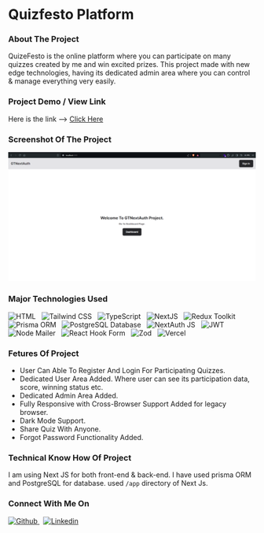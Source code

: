 # Quizfesto Platform

### About The Project

QuizeFesto is the online platform where you can participate on many quizzes created by me and win excited prizes. This project made with new edge technologies, having its dedicated admin area where you can control & manage everything very easily.

### Project Demo / View Link

Here is the link --> <a href="#" title="Click Here" target="_blank">Click Here</a>

### Screenshot Of The Project

<img src="https://raw.githubusercontent.com/gandharthakar/gt-next-auth/main/public/proj-screenshot.png" alt="Project Screenshot" />

### Major Technologies Used
<p>
    <img src="https://lh3.googleusercontent.com/u/0/d/1jFNyVjbZX7D0mSqp_zwuolZp4igCfIPe=w1920-h953-iv1" width="80px" height="80px" alt="HTML" />
    &nbsp;
    <img src="https://lh3.googleusercontent.com/u/0/d/1bSi2ry1Sie7n1orTcktXzE6e_yWosZOS=w1920-h653-iv1" width="80px" height="80px" alt="Tailwind CSS" />
    &nbsp;
    <img src="https://lh3.googleusercontent.com/u/0/d/1OH9C04pRI59fElV7sNOC00qSByy0zPtV=w1920-h653-iv1" width="80px" height="80px" alt="TypeScript" />
    &nbsp;
    <img src="https://lh3.googleusercontent.com/u/0/d/1xzrIp7aTMw6APEeNmEFhxG5vWpjGEHgb=w1920-h953-iv1" width="80px" height="80px" alt="NextJS" />
    &nbsp;
    <img src="https://lh3.googleusercontent.com/u/0/d/1NKOjEVAT_x-lpNILfpfc87L77NlqImVx=w1920-h653-iv1" width="80px" height="80px" alt="Redux Toolkit" />
    &nbsp;
    <img src="https://lh3.googleusercontent.com/u/0/d/1oe9-lTTRg0AYkd5mj6HY-KmGXQBtpEzQ=w1920-h653-iv1" width="80px" height="80px" alt="Prisma ORM" />
    &nbsp;
    <img src="https://lh3.googleusercontent.com/u/0/d/18OpIjIHf23vay0fcnn4s0pGknQyhr-7s=w1920-h653-iv1" width="80px" height="80px" alt="PostgreSQL Database" />
    &nbsp;
    <img src="https://lh3.googleusercontent.com/u/0/d/1t2okqlo3pXd4UReOtgPA_fftz7sFEs8A=w1920-h653-iv1" width="80px" height="80px" alt="NextAuth JS" />
    &nbsp;
    <img src="https://lh3.googleusercontent.com/u/0/d/1_3g-5dTv39C3rZgZE6Bjs981u2IJvqbk=w1920-h653-iv1" width="80px" height="80px" alt="JWT" />
    &nbsp;
    <img src="https://lh3.googleusercontent.com/u/0/d/1WcEZ57YEdaZ9IzgnneLRa1CcJW9FO2od=w1920-h653-iv1" width="80px" height="80px" alt="Node Mailer" />
    &nbsp;
    <img src="https://lh3.googleusercontent.com/u/0/d/1K3E3CVm9ouSwDOhN15u5UB0h6jcvLLdq=w1920-h953-iv1" width="80px" height="80px" alt="React Hook Form" />
    &nbsp;
    <img src="https://lh3.googleusercontent.com/u/0/d/1QJlNjB3cpMjzQKmGBXmzxIPZTbyb2-dH=w1920-h653-iv1" width="80px" height="80px" alt="Zod" />
    &nbsp;
    <img src="https://lh3.googleusercontent.com/u/0/d/1vqfAgQSVKkQGVO3bGdNyPWE4FPv-cLi9=w1920-h653-iv1" width="80px" height="80px" alt="Vercel" />
</p>

### Fetures Of Project

- User Can Able To Register And Login For Participating Quizzes.
- Dedicated User Area Added. Where user can see its participation data, score, winning status etc.
- Dedicated Admin Area Added.
- Fully Responsive with Cross-Browser Support Added for legacy browser.
- Dark Mode Support.
- Share Quiz With Anyone.
- Forgot Password Functionality Added.

### Technical Know How Of Project

I am using Next JS for both front-end & back-end. I have used prisma ORM and PostgreSQL for database. used <code>/app</code> directory of Next Js. 

### Connect With Me On

<p>
    <a href="https://github.com/gandharthakar" title="Follow me on GitHub" target="_blank">
        <img src="https://lh3.googleusercontent.com/u/0/d/1KH-v3RaYkWsz2nNOJoQ4rcrPtuLvQL_h=w1920-h653-iv1" width="50px" height="50px" alt="Github" />
    </a>
    &nbsp;
    <a href="https://www.linkedin.com/in/gandhar-thakar-1b9650148/" title="Follow me on Linkedin" target="_blank">
        <img src="https://lh3.googleusercontent.com/u/0/d/1PhmhEc47lub4fPQy7DFOEjq-gRQVd5QU=w1920-h653-iv1" width="50px" height="50px" alt="Linkedin" />
    </a>
</p>